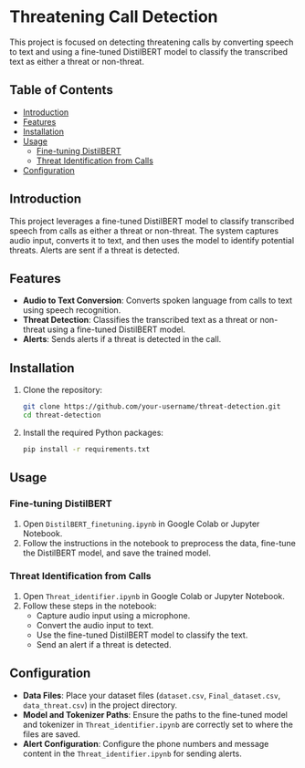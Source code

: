 
# Threatening Call Detection

This project is focused on detecting threatening calls by converting speech to text and using a fine-tuned DistilBERT model to classify the transcribed text as either a threat or non-threat.

## Table of Contents

- [Introduction](#introduction)
- [Features](#features)
- [Installation](#installation)
- [Usage](#usage)
  - [Fine-tuning DistilBERT](#fine-tuning-distilbert)
  - [Threat Identification from Calls](#threat-identification-from-calls)
- [Configuration](#configuration)


## Introduction

This project leverages a fine-tuned DistilBERT model to classify transcribed speech from calls as either a threat or non-threat. The system captures audio input, converts it to text, and then uses the model to identify potential threats. Alerts are sent if a threat is detected.

## Features

- **Audio to Text Conversion**: Converts spoken language from calls to text using speech recognition.
- **Threat Detection**: Classifies the transcribed text as a threat or non-threat using a fine-tuned DistilBERT model.
- **Alerts**: Sends alerts if a threat is detected in the call.

## Installation

1. Clone the repository:
    ```sh
    git clone https://github.com/your-username/threat-detection.git
    cd threat-detection
    ```

2. Install the required Python packages:
    ```sh
    pip install -r requirements.txt
    ```

## Usage

### Fine-tuning DistilBERT

1. Open `DistilBERT_finetuning.ipynb` in Google Colab or Jupyter Notebook.
2. Follow the instructions in the notebook to preprocess the data, fine-tune the DistilBERT model, and save the trained model.

### Threat Identification from Calls

1. Open `Threat_identifier.ipynb` in Google Colab or Jupyter Notebook.
2. Follow these steps in the notebook:
   - Capture audio input using a microphone.
   - Convert the audio input to text.
   - Use the fine-tuned DistilBERT model to classify the text.
   - Send an alert if a threat is detected.

## Configuration

- **Data Files**: Place your dataset files (`dataset.csv`, `Final_dataset.csv`, `data_threat.csv`) in the project directory.
- **Model and Tokenizer Paths**: Ensure the paths to the fine-tuned model and tokenizer in `Threat_identifier.ipynb` are correctly set to where the files are saved.
- **Alert Configuration**: Configure the phone numbers and message content in the `Threat_identifier.ipynb` for sending alerts.
